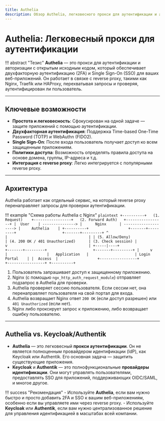 ```yaml
---
title: Authelia
description: Обзор Authelia, легковесного прокси для аутентификации и авторизации.
---
```


# Authelia: Легковесный прокси для аутентификации

!!! abstract "Тезис"
    **Authelia** — это прокси для аутентификации и авторизации с открытым исходным кодом, который обеспечивает двухфакторную аутентификацию (2FA) и Single Sign-On (SSO) для ваших веб-приложений. Он работает в связке с reverse proxy, такими как Nginx, Traefik или HAProxy, перехватывая запросы и проверяя, аутентифицирован ли пользователь.

---

## Ключевые возможности

-   **Простота и легковесность**: Сфокусирован на одной задаче — защите приложений с помощью аутентификации.
-   **Двухфакторная аутентификация**: Поддержка Time-based One-Time Password (TOTP) и WebAuthn (FIDO2).
-   **Single Sign-On**: После входа пользователь получает доступ ко всем защищенным приложениям.
-   **Политики доступа**: Возможность определять правила доступа на основе домена, группы, IP-адреса и т.д.
-   **Интеграция с reverse proxy**: Легко интегрируется с популярными reverse proxy.

---

## Архитектура

Authelia работает как отдельный сервис, на который reverse proxy перенаправляет запросы для проверки аутентификации.

!!! example "Схема работы Authelia с Nginx"
    ```plaintext
    +----------+   (1. Request)    +-----------------+   (2. Forward Auth)   +-----------------+
    |  User    | ---------------> |      Nginx      | --------------------> |     Authelia    |
    +----------+                  +-------+---------+                     +-------+---------+
          ^                             |                                     |
          | (5. Allow/Deny)             | (4. 200 OK / 401 Unauthorized)      | (3. Check session)
          |                             v                                     |
    +-----|----+                  +-------+---------+                     +-------+---------+
    |     v    |                  |   Application   |                     | Login Portal    |
    |  Access  |                  +-----------------+                     +-----------------+
    +----------+
    ```

1.  Пользователь запрашивает доступ к защищенному приложению.
2.  Nginx (с помощью `ngx_http_auth_request_module`) отправляет подзапрос в Authelia для проверки.
3.  Authelia проверяет сессию пользователя. Если сессии нет, она перенаправляет пользователя на свой портал для входа.
4.  Authelia возвращает Nginx ответ `200 OK` (если доступ разрешен) или `401 Unauthorized` (если нет).
5.  Nginx либо проксирует запрос к приложению, либо возвращает ошибку пользователю.

---

## Authelia vs. Keycloak/Authentik

-   **Authelia** — это легковесный **прокси аутентификации**. Он не является полноценным провайдером идентификации (IdP), как Keycloak или Authentik. Его основная задача — защитить существующие приложения.
-   **Keycloak** и **Authentik** — это полнофункциональные **провайдеры идентификации**. Они могут управлять пользователями, предоставлять SSO для приложений, поддерживающих OIDC/SAML, и многое другое.

!!! success "Рекомендация"
    -   Используйте **Authelia**, если вам нужно быстро и просто добавить 2FA и SSO к вашим веб-приложениям, особенно если вы управляете ими через reverse proxy.
    -   Используйте **Keycloak** или **Authentik**, если вам нужно централизованное решение для управления идентификацией в масштабах всей компании.
